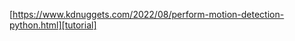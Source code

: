 
[https://www.kdnuggets.com/2022/08/perform-motion-detection-python.html][tutorial]

[tutorial]: https://www.kdnuggets.com/2022/08/perform-motion-detection-python.html